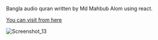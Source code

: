 Bangla audio quran written by Md Mahbub Alom using react.

[You can visit from here](https://mahbub-dev.github.io/bangla-audio-quran/)

![Screenshot_13](https://user-images.githubusercontent.com/87687925/188035330-29b05f17-448a-4502-99d6-72143ff29c18.png)
